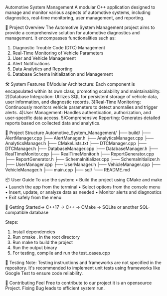 Automotive System Management
A modular C++ application designed to manage and monitor various aspects of automotive systems, including diagnostics, real-time monitoring, user management, and reporting.

🚗 Project Overview
The Automotive System Management project aims to provide a comprehensive solution for automotive diagnostics and management. It encompasses functionalities such as:
1) Diagnostic Trouble Code (DTC) Management
2) Real-Time Monitoring of Vehicle Parameters
3) User and Vehicle Management
4) Alert Notifications
5) Data Analytics and Reporting
6) Database Schema Initialization and Management

🛠️ System Features
1)Modular Architecture: Each component is encapsulated within its own class, promoting scalability and maintainability.
2)Database Integration: Utilizes SQL for persistent storage of vehicle data, user information, and diagnostic records.
3)Real-Time Monitoring: Continuously monitors vehicle parameters to detect anomalies and trigger alerts.
4)User Management: Handles authentication, authorization, and user-specific data access.
5)Comprehensive Reporting: Generates detailed reports based on collected data and analytics.

📁 Project Structure
Automotive_System_Management/
├── build/
├── AlertManager.cpp
├── AlertManager.h
├── AnalyticsManager.cpp
├── AnalyticsManager.h
├── CMakeLists.txt
├── DTCManager.cpp
├── DTCManager.h
├── DatabaseManager.cpp
├── DatabaseManager.h
├── RealTimeMonitor.cpp
├── RealTimeMonitor.h
├── ReportGenerator.cpp
├── ReportGenerator.h
├── SchemaInitializer.cpp
├── SchemaInitializer.h
├── UserManager.cpp
├── UserManager.h
├── VehicleManager.cpp
├── VehicleManager.h
├── main.cpp
├── sql/
└── README.md

📦 User Guide
To use the system:
• Build the project using CMake and make
• Launch the app from the terminal
• Select options from the console menu
• Insert, update, or analyze data as needed
• Monitor alerts and diagnostics
• Exit safely from the menu


🧰 Getting Started-> C++17
-> C++
-> CMake
-> SQLite or another SQL-compatible database

Steps:
1. Install dependencies
2. Run cmake . in the root directory
3. Run make to build the project
4. Run the output binary
5. For testing, compile and run the test_cases.cpp

🧪 Testing
Note: Testing instructions and frameworks are not specified in the repository. It's recommended to implement unit tests using frameworks like Google Test to ensure code reliability.

🤝 Contributing
Feel Free to contribute to our project it is an opensource Project.
Fixing Bug leads to efficient system run.

